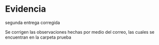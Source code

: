 # Evidencia
segunda entrega corregida

Se corrigen las observaciones hechas por medio del correo, las cuales se encuentran en la carpeta prueba

